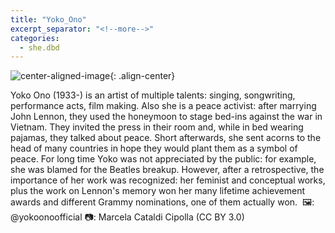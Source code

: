 ```yaml
---
title: "Yoko_Ono"
excerpt_separator: "<!--more-->"
categories:
  - she.dbd
---
```



![center-aligned-image](https://cdn.pixabay.com/photo/2020/10/26/16/56/man-5687861_1280.png){: .align-center}

Yoko Ono (1933-) is an artist of multiple talents: singing, songwriting, performance acts, film making. Also she is a peace activist: after marrying John Lennon, they used the honeymoon to stage bed-ins against the war in Vietnam. They invited the press in their room and, while in bed wearing pajamas, they talked about peace. Short afterwards, she sent acorns to the head of many countries in hope they would plant them as a symbol of peace. For long time Yoko was not appreciated by the public: for example, she was blamed for the Beatles breakup. However, after a retrospective, the importance of her work was recognized: her feminist and conceptual works, plus the work on Lennon's memory won her many lifetime achievement awards and different Grammy nominations, one of them actually won.⁠
⁠
🖼️: @yokoonoofficial⁠
📷: Marcela Cataldi Cipolla (CC BY 3.0)⁠
